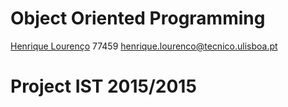 # Object Oriented Programming

[Henrique Lourenço](https://github.com/henrique93) 77459 henrique.lourenco@tecnico.ulisboa.pt

# Project IST 2015/2015
